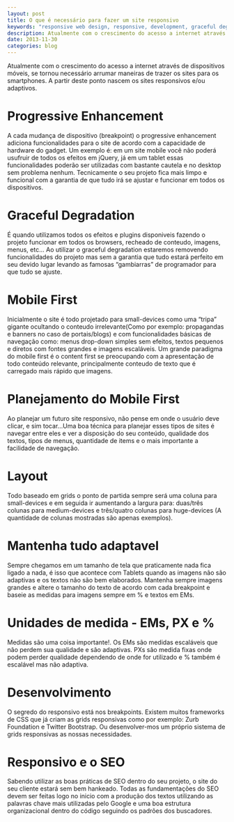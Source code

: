 ```yaml
---
layout: post
title: O que é necessário para fazer um site responsivo
keywords: "responsive web design, responsive, development, graceful degradation, progressive enhancement"
description: Atualmente com o crescimento do acesso a internet através de dispositivos móveis, se tornou necessário arrumar maneiras de trazer os sites para os smartphones. A partir deste ponto nascem os sites responsivos e/ou adaptivos.
date: 2013-11-30
categories: blog
---
```


Atualmente com o crescimento do acesso a internet através de dispositivos móveis, se tornou necessário arrumar maneiras
de trazer os sites para os smartphones. A partir deste ponto nascem os sites responsivos e/ou adaptivos.

# Progressive Enhancement
A cada mudança de dispositivo (breakpoint) o  progressive enhancement adiciona funcionalidades para o site de acordo 
com a capacidade de hardware do gadget. Um exemplo é: em um site mobile você não poderá usufruir de todos os efeitos 
em jQuery, já em um tablet essas funcionalidades poderão ser utilizadas com bastante cautela e no desktop sem 
problema nenhum. Tecnicamente o seu projeto fica mais limpo e funcional com a garantia de que tudo irá se ajustar e 
funcionar em todos os dispositivos.

# Graceful Degradation 
É quando utilizamos todos os efeitos e plugins disponiveis fazendo o projeto funcionar em todos os browsers, recheado de conteudo, imagens, menus, etc... Ao utilizar o graceful degradation estaremos removendo funcionalidades do projeto mas sem a garantia que tudo estará perfeito em seu devido lugar levando as famosas “gambiarras” de programador para que tudo se ajuste.

# Mobile First
Inicialmente o site é todo projetado para small-devices como uma “tripa” gigante ocultando o conteudo irrelevante(Como por exemplo: propagandas e banners no caso de portais/blogs) e com funcionalidades básicas de navegação como: menus drop-down simples sem efeitos, textos pequenos e diretos com fontes grandes e imagens escaláveis. Um grande paradigma do mobile first é o content first se preocupando com a apresentação de todo conteúdo relevante, principalmente conteudo de texto que é carregado mais rápido que imagens.

# Planejamento do Mobile First
Ao planejar um futuro site responsivo, não pense em onde o usuário deve clicar, e sim tocar...Uma boa técnica para planejar esses tipos de sites é navegar entre eles e ver a disposição do seu conteúdo, qualidade dos textos, tipos de menus, quantidade de items e o mais importante a facilidade de navegação.

# Layout
Todo baseado em grids o ponto de partida sempre será uma coluna para small-devices e em seguida ir aumentando a largura para:  duas/três colunas para medium-devices e três/quatro colunas para huge-devices (A quantidade de colunas mostradas são apenas exemplos).

# Mantenha tudo adaptavel
Sempre chegamos em um tamanho de tela que praticamente nada fica ligado a nada, é isso que acontece com Tablets quando as imagens não são adaptivas e os textos não são bem elaborados. Mantenha sempre imagens grandes e altere o tamanho do texto de acordo com cada breakpoint e baseie as medidas para imagens sempre em % e textos em EMs.

# Unidades de medida - EMs, PX e %
Medidas são uma coisa importante!. Os EMs são medidas escaláveis que não perdem sua qualidade e são adaptivas. PXs são medida fixas onde podem perder qualidade dependendo de onde for utilizado e % também é escalável mas não adaptiva.

# Desenvolvimento
O segredo do responsivo está nos breakpoints. Existem muitos frameworks de CSS que já criam as grids responsivas como por exemplo: Zurb Foundation e Twitter Bootstrap.  Ou desenvolver-mos um próprio sistema de grids responsivas as nossas necessidades.

# Responsivo e o SEO
Sabendo utilizar as boas práticas de SEO dentro do seu projeto, o site do seu cliente estará sem bem hankeado. Todas as fundamentações do SEO devem ser feitas logo no inicio com a produção dos textos utilizando as palavras chave mais utilizadas pelo Google e uma boa estrutura organizacional dentro do código seguindo os padrões dos buscadores.